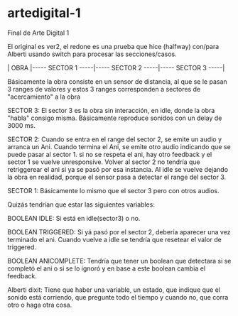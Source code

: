 # artedigital-1
Final de Arte Digital 1

El original es ver2, el redone es una prueba que hice (halfway) con/para Alberti usando switch para procesar las secciones/casos.

| OBRA |----- SECTOR 1 -----|----- SECTOR 2 -----|----- SECTOR 3 -----|

Básicamente la obra consiste en un sensor de distancia, al que se le pasan 3 ranges de valores y estos 3 ranges corresponden a sectores de "acercamiento" a la obra

SECTOR 3: El sector 3 es la obra sin interacción, en idle, donde la obra "habla" consigo misma. Básicamente reproduce sonidos con un delay  de 3000 ms.

SECTOR 2: Cuando se entra en el range del sector 2, se emite un audio y arranca un Ani. Cuando termina el Ani, se emite otro audio indicando que se puede pasar al sector 1. si no se respeta el ani, hay otro feedback y el sector 1 se vuelve unresponsive.
Volver al sector 2 no tendría que retriggerear el ani si ya se pasó por esa instancia. Al idle se vuelve dejando la obra en realidad, porque el sensor pasa a detectar el range del sector 3. 

SECTOR 1: Básicamente lo mismo que el sector 3 pero con otros audios.

Quizás tendrían que estar las siguientes variables:

BOOLEAN IDLE: Si está en idle(sector3) o no.

BOOLEAN TRIGGERED: Si yá pasó por el sector 2, debería aparecer una vez terminado el ani. Cuando vuelve a idle se tendría que resetear el valor de triggered.

BOOLEAN ANICOMPLETE: Tendría que tener un boolean que detectara si se completó el ani o si se lo ignoró y en base a este boolean cambia el feedback.

Alberti dixit: Tiene que haber una variable, un estado, que indique que el sonido está corriendo, que pregunte todo el tiempo y cuando no, que corra otro o haga otra cosa.
